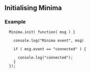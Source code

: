 ## Initialising Minima

### Example

```
  Minima.init( function( msg ) {

    console.log("Minima event", msg)

    if ( msg.event == "connected" ) {

      console.log("connected");
    }
  });
```
